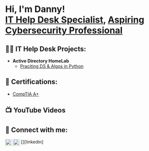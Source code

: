 <h1>Hi, I'm Danny! <br/><a href="https://github.com/joshmadakor1">IT Help Desk Specialist</a>, <a href="https://www.linkedin.com/in/danny-operez/">Aspiring Cybersecurity Professional</a>

<h2>👨‍💻 IT Help Desk Projects:</h2>

- <b>Active Directory HomeLab</b>
  - [Praciting DS & Algos in Python](https://github.com/joshmadakor1/Algorithms-Practice)

<h2>📄 Certifications:</h2>

- [CompTIA A+](https://www.credly.com/badges/2638453d-1ebd-40e8-8ecf-775733c82bc3)

<h2>📺 YouTube Videos</h2>



<h2> 🤳 Connect with me:</h2>

[<img align="left" alt="JoshMadakor | YouTube" width="22px" src="" />][youtube]
[<img align="left" alt="danny-operez | LinkedIn" width="22px" src="https://www.linkedin.com/in/danny-operez" />][linkedin]


[youtube]: 
[linkedin]:https://www.linkedin.com/in/danny-operez

<!--
**joshmadakor1/joshmadakor1** is a ✨ _special_ ✨ repository because its `README.md` (this file) appears on your GitHub profile.

Here are some ideas to get you started:

- 🔭 I’m currently working on ...
- 🌱 I’m currently learning ...
- 👯 I’m looking to collaborate on ...
- 🤔 I’m looking for help with ...
- 💬 Ask me about ...
- 📫 How to reach me: ...
- 😄 Pronouns: ...
- ⚡ Fun fact: ...
-->
